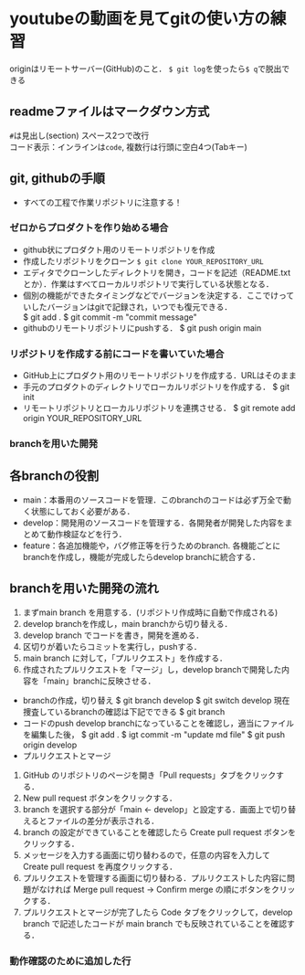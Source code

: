 # youtubeの動画を見てgitの使い方の練習

originはリモートサーバー(GitHub)のこと．
`$ git log`を使ったら`$ q`で脱出できる 


## readmeファイルはマークダウン方式

`#`は見出し(section)
スペース2つで改行  
コード表示：インラインは`code`, 複数行は行頭に空白4つ(Tabキー)


## git, githubの手順
* すべての工程で作業リポジトリに注意する！
### ゼロからプロダクトを作り始める場合
* github状にプロダクト用のリモートリポジトリを作成
* 作成したリポジトリをクローン  `$ git clone YOUR_REPOSITORY_URL`
* エディタでクローンしたディレクトリを開き，コードを記述（README.txtとか）．作業はすべてローカルリポジトリで実行している状態となる．
* 個別の機能ができたタイミングなどでバージョンを決定する．ここでけっていしたバージョンはgitで記録され，いつでも復元できる．  
    $ git add .
    $ git commit -m "commit message"
* githubのリモートリポジトリにpushする．
    $ git push origin main

### リポジトリを作成する前にコードを書いていた場合
* GitHub上にプロダクト用のリモートリポジトリを作成する．URLはそのまま
* 手元のプロダクトのディレクトリでローカルリポジトリを作成する．
    $ git init
* リモートリポジトリとローカルリポジトリを連携させる．
    $ git remote add origin YOUR_REPOSITORY_URL

### branchを用いた開発
## 各branchの役割
* main：本番用のソースコードを管理．このbranchのコードは必ず万全で動く状態にしておく必要がある．
* develop：開発用のソースコードを管理する．各開発者が開発した内容をまとめて動作検証などを行う．
* feature：各追加機能や，バグ修正等を行うためのbranch. 各機能ごとにbranchを作成し，機能が完成したらdevelop branchに統合する．
## branchを用いた開発の流れ
1. まずmain branch を用意する．(リポジトリ作成時に自動で作成される)
2. develop branchを作成し，main branchから切り替える．
3. develop branch でコードを書き，開発を進める．
4. 区切りが着いたらコミットを実行し，pushする．
5. main branch に対して，「プルリクエスト」を作成する．
6. 作成されたプルリクエストを「マージ」し，develop branchで開発した内容を「main」branchに反映させる．

* branchの作成，切り替え
    $ git branch develop
    $ git switch develop
現在捜査しているbranchの確認は下記でできる
    $ git branch
* コードのpush
develop branchになっていることを確認し，適当にファイルを編集した後，
    $ git add .
    $ igt commit -m "update md file"
    $ git push origin develop
* プルリクエストとマージ
1. GitHub のリポジトリのページを開き「Pull requests」タブをクリックする．
2. New pull request ボタンをクリックする．
3. branch を選択する部分が「main <- develop」と設定する．画面上で切り替えるとファイルの差分が表示される．
4. branch の設定ができていることを確認したら Create pull request ボタンをクリックする．
5. メッセージを入力する画面に切り替わるので，任意の内容を入力して Create pull request を再度クリックする．
6. プルリクエストを管理する画面に切り替わる．プルリクエストした内容に問題がなければ Merge pull request → Confirm merge の順にボタンをクリックする．
7. プルリクエストとマージが完了したら Code タブをクリックして，develop branch で記述したコードが main branch でも反映されていることを確認する．

### 動作確認のために追加した行


